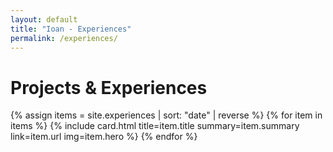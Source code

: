 ```yaml
---
layout: default
title: "Ioan - Experiences"
permalink: /experiences/
---
```


# Projects & Experiences

<div class="grid">
    {% assign items = site.experiences | sort: "date" | reverse %}
    {% for item in items %}
        {% include card.html
            title=item.title
            summary=item.summary
            link=item.url
            img=item.hero
        %}
    {% endfor %}
</div>